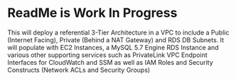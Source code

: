# ReadMe is Work In Progress
This will deploy a referential 3-Tier Architecture in a VPC to include a Public (Internet Facing), Private (Behind a NAT Gateway) and RDS DB Subnets. It will populate with EC2 Instances, a MySQL 5.7 Engine RDS Instance and various other supporting services such as PrivateLink VPC Endpoint Interfaces for CloudWatch and SSM as well as IAM Roles and Security Constructs (Network ACLs and Security Groups)